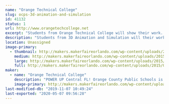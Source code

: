 ```yaml
---
name: "Orange Technical College"
slug: ocps-3d-animation-and-simulation
id: 41132
status: 1
url: http://www.orangetechcollege.net
excerpt: "Students from Orange Technical College will show their work.  "
description: "Students from 3D Animation and Simulation will their work."
location: Unassigned
image-primary:
  - thumbnail: http://makers.makerfaireorlando.com/wp-content/uploads/2015/06/3D-Animation-MOCAP-Volume-150x150.jpg
    medium: http://makers.makerfaireorlando.com/wp-content/uploads/2015/06/3D-Animation-MOCAP-Volume-300x197.jpg
    large: http://makers.makerfaireorlando.com/wp-content/uploads/2015/06/3D-Animation-MOCAP-Volume-1024x671.jpg
    full: http://makers.makerfaireorlando.com/wp-content/uploads/2015/06/3D-Animation-MOCAP-Volume.jpg
maker:
  - name: "Orange Technical College"
    description: "POWER UP Central FL! Orange County Public Schools is home to Orange Technical College with five convenient campuses (Mid Florida, Orlando, Westside, Winter Park and Avalon) offering programs that feature affordable tuition, highly-qualified instructors and real-world curriculum. Whether a student is looking to jump into career training right out of high school, or interested in starting a whole new profession, Orange Technical College is the way to go! The interactive classrooms and simulated work atmosphere provide students with hands-on experience that builds the confidence to succeed in the workplace. At an unbeatable price, and fully accepting of financial aid, the tech centers are the perfect gateway to exciting careers in health sciences, information technology, digital/media arts, audio/video technologies, automotive, building construction, manufacturing and so much more."
    image-primary: http://makers.makerfaireorlando.com/wp-content/uploads/2016/10/Button_OTC_Horiz-1024x337.png
last-modified-db: "2019-11-07 10:49:24"
last-exported: "2020-05-07 09:56:28"
---
```

